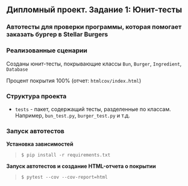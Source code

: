 ## Дипломный проект. Задание 1: Юнит-тесты

### Автотесты для проверки программы, которая помогает заказать бургер в Stellar Burgers

### Реализованные сценарии

Созданы юнит-тесты, покрывающие классы `Bun`, `Burger`, `Ingredient`, `Database`

Процент покрытия 100% (отчет: `htmlcov/index.html`)

### Структура проекта


- `tests` - пакет, содержащий тесты, разделенные по классам. Например, `bun_test.py`, `burger_test.py` и т.д.

### Запуск автотестов

**Установка зависимостей**

> `$ pip install -r requirements.txt`

**Запуск автотестов и создание HTML-отчета о покрытии**

>  `$ pytest --cov --cov-report=html`
